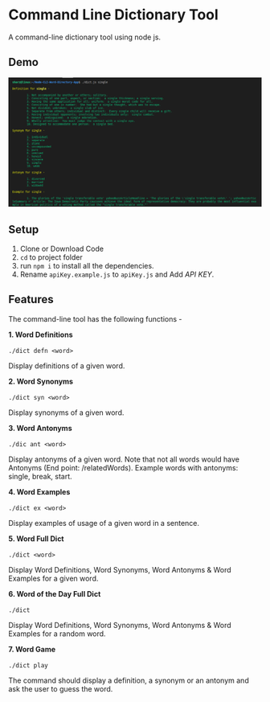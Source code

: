 # **Command Line Dictionary Tool**

A command-line dictionary tool using node js.

## Demo

<img src="https://github.com/shindesharad71/Node-CLI-Word-Directory-App/blob/master/assets/demo-1.png?raw=true" alt="Demo" title="Demo">

## Setup

1. Clone or Download Code
2. `cd` to project folder
3. run `npm i` to install all the dependencies.
4. Rename `apiKey.example.js` to `apiKey.js` and Add _API KEY_.

## Features

The command-line tool has the following functions -

**1. Word Definitions**

`./dict defn <word>`

Display definitions of a given word.

**2. Word Synonyms**

`./dict syn <word>`

Display synonyms of a given word.

**3. Word Antonyms**

`./dic ant <word>`

Display antonyms of a given word. Note that not all words would have Antonyms (End point: /relatedWords). Example words with antonyms: single, break, start.

**4. Word Examples**

`./dict ex <word>`

Display examples of usage of a given word in a sentence.

**5. Word Full Dict**

`./dict <word>`

Display Word Definitions, Word Synonyms, Word Antonyms & Word Examples for a given word.

**6. Word of the Day Full Dict**

`./dict`

Display Word Definitions, Word Synonyms, Word Antonyms & Word Examples for a random word.

**7. Word Game**

`./dict play`

The command should display a definition, a synonym or an antonym and ask the user to guess the word.
